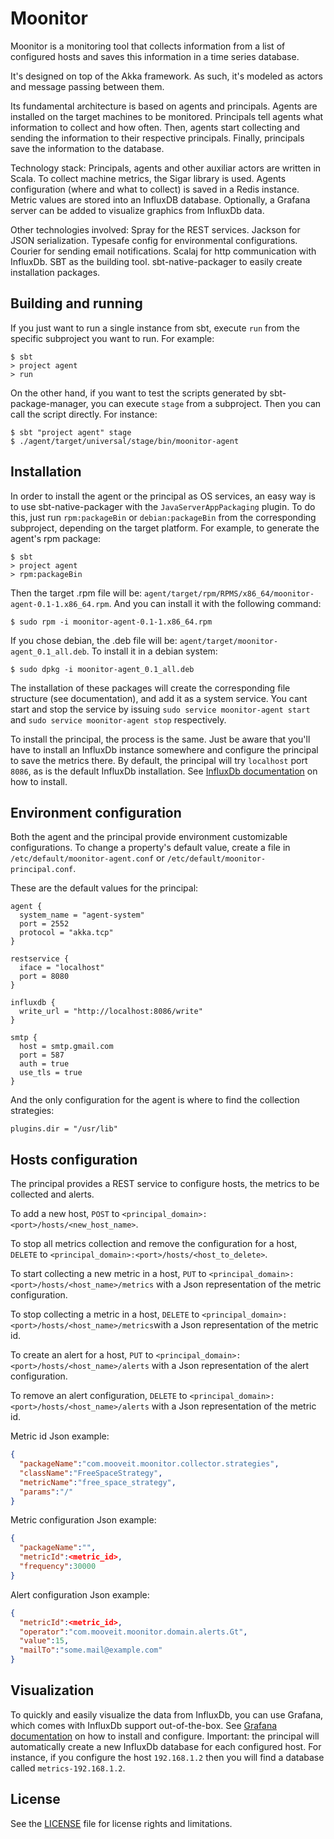 # Moonitor
Moonitor is a monitoring tool that collects information from a list of 
configured hosts and saves this information in a time series database.

It's designed on top of the Akka framework. As such, it's 
modeled as actors and message passing between them.

Its fundamental architecture is based on agents and principals. Agents are 
installed on the target machines to be monitored. Principals tell agents what 
information to collect and how often. Then, agents start collecting and 
sending the information to their respective principals. Finally, principals
save the information to the database.

Technology stack:
Principals, agents and other auxiliar actors are written in Scala.
To collect machine metrics, the Sigar library is used.
Agents configuration (where and what to collect) is saved in a Redis instance.
Metric values are stored into an InfluxDB database.
Optionally, a Grafana server can be added to visualize graphics from InfluxDb 
data.

Other technologies involved:
Spray for the REST services.
Jackson for JSON serialization.
Typesafe config for environmental configurations.
Courier for sending email notifications.
Scalaj for http communication with InfluxDb.
SBT as the building tool.
sbt-native-packager to easily create installation packages.

## Building and running
If you just want to run a single instance from sbt, execute `run` from the
specific subproject you want to run.
For example:
```
$ sbt
> project agent
> run
```

On the other hand, if you want to test the scripts generated by 
sbt-package-manager, you can execute `stage` from a subproject. Then you can 
call the script directly.
For instance:
```
$ sbt "project agent" stage
$ ./agent/target/universal/stage/bin/moonitor-agent
```

## Installation
In order to install the agent or the principal as OS services, an easy way is 
to use sbt-native-packager with the `JavaServerAppPackaging` plugin. To do 
this, just run `rpm:packageBin` or `debian:packageBin` from the corresponding subproject, depending on the 
target platform.
For example, to generate the agent's rpm package:
```
$ sbt
> project agent
> rpm:packageBin
```
Then the target .rpm file will be:
`agent/target/rpm/RPMS/x86_64/moonitor-agent-0.1-1.x86_64.rpm`.
And you can install it with the following command:
```
$ sudo rpm -i moonitor-agent-0.1-1.x86_64.rpm
```

If you chose debian, the .deb file will be:
`agent/target/moonitor-agent_0.1_all.deb`.
To install it in a debian system:
```
$ sudo dpkg -i moonitor-agent_0.1_all.deb
```

The installation of these packages will create the corresponding file 
structure (see  documentation), and add it as a system service. You cant start 
and stop the service by issuing `sudo service moonitor-agent start` and 
`sudo service moonitor-agent stop` respectively.

To install the principal, the process is the same. Just be aware that you'll have to install an InfluxDb instance somewhere and configure the principal to save the metrics there. By default, the principal will try `localhost` port `8086`, as is the default InfluxDb installation. See [InfluxDb documentation](https://influxdb.com/docs/v0.9/introduction/installation.html) on how to install.

## Environment configuration
Both the agent and the principal provide environment customizable configurations. To change a property's default value, create a file in `/etc/default/moonitor-agent.conf` or `/etc/default/moonitor-principal.conf`.

These are the default values for the principal:
```
agent {
  system_name = "agent-system"
  port = 2552
  protocol = "akka.tcp"
}

restservice {
  iface = "localhost"
  port = 8080
}

influxdb {
  write_url = "http://localhost:8086/write"
}

smtp {
  host = smtp.gmail.com
  port = 587
  auth = true
  use_tls = true
}
```

And the only configuration for the agent is where to find the collection strategies:
```
plugins.dir = "/usr/lib"
```

## Hosts configuration
The principal provides a REST service to configure hosts, the metrics to be collected and alerts.

To add a new host, `POST` to `<principal_domain>:<port>/hosts/<new_host_name>`.

To stop all metrics collection and remove the configuration for a host, `DELETE` to `<principal_domain>:<port>/hosts/<host_to_delete>`.

To start collecting a new metric in a host, `PUT` to `<principal_domain>:<port>/hosts/<host_name>/metrics` with a Json representation of the metric configuration.

To stop collecting a metric in a host, `DELETE` to `<principal_domain>:<port>/hosts/<host_name>/metrics`with a Json representation of the metric id.

To create an alert for a host, `PUT` to `<principal_domain>:<port>/hosts/<host_name>/alerts` with a Json representation of the alert configuration.

To remove an alert configuration, `DELETE` to `<principal_domain>:<port>/hosts/<host_name>/alerts` with a Json representation of the metric id.

Metric id Json example:
```json
{
  "packageName":"com.mooveit.moonitor.collector.strategies",
  "className":"FreeSpaceStrategy",
  "metricName":"free_space_strategy",
  "params":"/"
}
```

Metric configuration Json example:
```json
{
  "packageName":"",
  "metricId":<metric_id>,
  "frequency":30000
}
```

Alert configuration Json example:
```json
{
  "metricId":<metric_id>,
  "operator":"com.mooveit.moonitor.domain.alerts.Gt",
  "value":15,
  "mailTo":"some.mail@example.com"
}
```

## Visualization
To quickly and easily visualize the data from InfluxDb, you can use Grafana, which comes with InfluxDb support out-of-the-box. See [Grafana documentation](http://docs.grafana.org/installation/) on how to install and configure.
Important: the principal will automatically create a new InfluxDb database for each configured host. For instance, if you configure the host `192.168.1.2` then you will find a database called `metrics-192.168.1.2`.

## License
See the [LICENSE](LICENSE) file for license rights and limitations.
